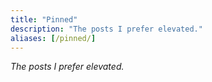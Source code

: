 ```yaml
---
title: "Pinned"
description: "The posts I prefer elevated."
aliases: [/pinned/]
---
```


*The posts I prefer elevated.*
